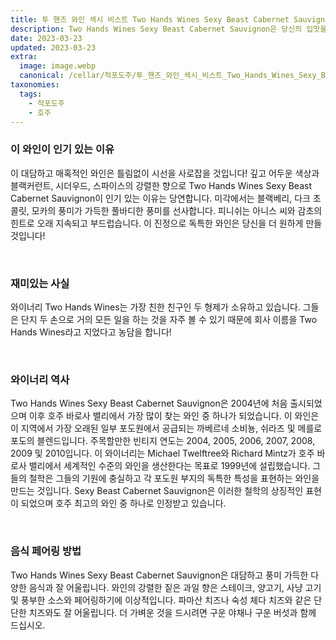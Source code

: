 ```yaml
---
title: 투 핸즈 와인 섹시 비스트 Two Hands Wines Sexy Beast Cabernet Sauvignon
description: Two Hands Wines Sexy Beast Cabernet Sauvignon은 당신의 입맛을 감질나게 할 매혹적이고 대담한 레드 와인입니다. 이 풀바디 까베르네 소비뇽은 블랙베리와 블루베리의 강렬한 향과 삼나무, 향신료, 담배의 힌트를 가지고 있습니다. 그 풍미는 복잡하고 층이 있으며 단단한 탄닌이 부드러운 오크와 긴 여운으로 균형을 이룹니다. 이 독특한 까베르네 소비뇽은 가장 안목 있는 미각도 만족시킬 것입니다.
date: 2023-03-23
updated: 2023-03-23
extra:
  image: image.webp
  canonical: /cellar/적포도주/투_핸즈_와인_섹시_비스트_Two_Hands_Wines_Sexy_Beast_Cabernet_Sauvignon/index.md
taxonomies:
  tags: 
    - 적포도주
    - 호주
---
```


### 이 와인이 인기 있는 이유

이 대담하고 매혹적인 와인은 틀림없이 시선을 사로잡을 것입니다! 깊고 어두운 색상과 블랙커런트, 시더우드, 스파이스의 강렬한 향으로 Two Hands Wines Sexy Beast Cabernet Sauvignon이 인기 있는 이유는 당연합니다. 미각에서는 블랙베리, 다크 초콜릿, 모카의 풍미가 가득한 풀바디한 풍미를 선사합니다. 피니쉬는 아니스 씨와 감초의 힌트로 오래 지속되고 부드럽습니다. 이 진정으로 독특한 와인은 당신을 더 원하게 만들 것입니다!

&nbsp;  

### 재미있는 사실

와이너리 Two Hands Wines는 가장 친한 친구인 두 형제가 소유하고 있습니다. 그들은 단지 두 손으로 거의 모든 일을 하는 것을 자주 볼 수 있기 때문에 회사 이름을 Two Hands Wines라고 지었다고 농담을 합니다!

&nbsp;  

### 와이너리 역사

Two Hands Wines Sexy Beast Cabernet Sauvignon은 2004년에 처음 출시되었으며 이후 호주 바로사 밸리에서 가장 많이 찾는 와인 중 하나가 되었습니다. 이 와인은 이 지역에서 가장 오래된 일부 포도원에서 공급되는 까베르네 소비뇽, 쉬라즈 및 메를로 포도의 블렌드입니다. 주목할만한 빈티지 연도는 2004, 2005, 2006, 2007, 2008, 2009 및 2010입니다. 이 와이너리는 Michael Twelftree와 Richard Mintz가 호주 바로사 밸리에서 세계적인 수준의 와인을 생산한다는 목표로 1999년에 설립했습니다. 그들의 철학은 그들의 기원에 충실하고 각 포도원 부지의 독특한 특성을 표현하는 와인을 만드는 것입니다. Sexy Beast Cabernet Sauvignon은 이러한 철학의 상징적인 표현이 되었으며 호주 최고의 와인 중 하나로 인정받고 있습니다.

&nbsp;  

### 음식 페어링 방법

Two Hands Wines Sexy Beast Cabernet Sauvignon은 대담하고 풍미 가득한 다양한 음식과 잘 어울립니다. 와인의 강렬한 짙은 과일 향은 스테이크, 양고기, 사냥 고기 및 풍부한 소스와 페어링하기에 이상적입니다. 파마산 치즈나 숙성 체다 치즈와 같은 단단한 치즈와도 잘 어울립니다. 더 가벼운 것을 드시려면 구운 야채나 구운 버섯과 함께 드십시오.

&nbsp;  
